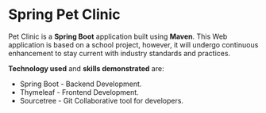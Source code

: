 # Spring Pet Clinic

Pet Clinic is a **Spring Boot** application built using **Maven**. This Web application is based on a school project, however, it will undergo continuous enhancement to stay current with industry standards and practices.

**Technology used** and **skills demonstrated** are:

* Spring Boot - Backend Development.
* Thymeleaf - Frontend Development.
* Sourcetree - Git Collaborative tool for developers.

